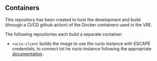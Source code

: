 ## Containers

This repository has been created to host the development and build (through a CI/CD github action) of the Docker containers used in the VRE. 

The following repositories each build a separate container:
 - `rucio-client` builds the image to use the rucio instance with ESCAPE credentials, to connect tot he rucio instance following the appropriate [documentation](https://datalake-rucio.docs.cern.ch/). 
